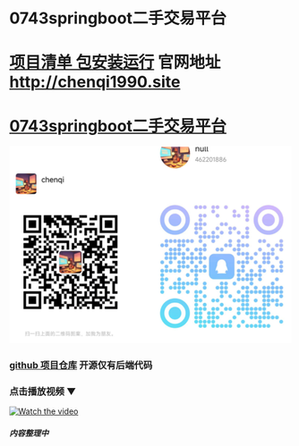# 0743springboot二手交易平台


# [项目清单 包安装运行](http://chenqi1990.site) 官网地址 http://chenqi1990.site

# [0743springboot二手交易平台](https://github.com/GraduationProject-springboot/0743springboot)

![picture](https://raw.githubusercontent.com/GraduationProject-springboot/.github/main/img/wx.png)

### [github 项目仓库](https://github.com/GraduationProject-springboot/allSpringbootProjects) 开源仅有后端代码

### 点击播放视频 ▼
[![Watch the video](https://i.sstatic.net/Vp2cE.png)](https://www.bilibili.com/video/BV14HerezEwW?p=99)

#####   内容整理中  











